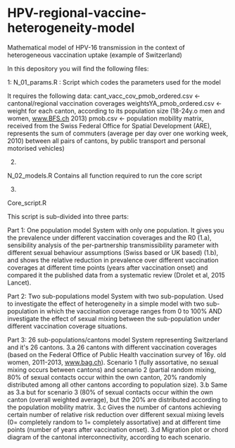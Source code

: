 # HPV-regional-vaccine-heterogeneity-model
Mathematical model of HPV-16 transmission in the context of heterogeneous vaccination uptake (example of Switzerland)

In this depository you will find the following files:

1: 
N_01_params.R : Script which codes the parameters used for the model

It requires the following data: 
cant_vacc_cov_pmob_ordered.csv <- cantonal/regional vaccination coverages
weightsYA_pmob_ordered.csv     <- weight for each canton, according to its population size (18-24y.o men and women, www.BFS.ch      2013)
pmob.csv                        <- population mobility matrix, received from the Swiss Federal Office for Spatial Development (ARE), represents the sum of commuters (average per day over one working week, 2010) between all pairs of cantons, by public transport and personal motorised vehicles)

2. 
N_02_models.R
Contains all function required to run the core script

3.
Core_script.R

This script is sub-divided into three parts:

Part 1: One population model
System with only one population. It gives you the prevalence under different vaccination coverages and the R0 (1.a), sensibility analysis of the per-partnership transmissibility parameter with different sexual behaviour assumptions (Swiss based or UK based) (1.b), and shows the relative reduction in prevalence over different vaccination coverages at different time points (years after vaccination onset) and compared it the published data from a systematic review (Drolet et al, 2015 Lancet).

Part 2: Two sub-populations model
System with two sub-population. Used to investigate the effect of heterogeneity in a simple model with two sub-population in which the vaccination coverage ranges from 0 to 100% AND investigate the effect of sexual mixing between the sub-population under different vaccination coverage situations. 

Part 3: 26 sub-populations/cantons model
System representing Switzerland and it's 26 cantons. 
3.a 26 cantons with different vaccination coverages (based on the Federal Office of Public Health vaccination survey of 16y. old women, 2011-2013, www.bag.ch). Scenario 1 (fully assortative, no sexual mixing occurs between cantons) and scenario 2 (partial random mixing, 80% of sexual contacts occur within the own canton, 20% randomly distributed among all other cantons according to population size).
3.b Same as 3.a but for scenario 3 (80% of sexual contacts occur within the own canton (overall weighted average), but the 20% are distributed according to the population mobility matrix. 
3.c Gives the number of cantons achieving certain number of relative risk reduction over different sexual mixing levels (0= completely random to 1= completely assortative) and at different time points (number of years after vaccination onset).
3.d Migration plot or chord diagram of the cantonal interconnectivity, according to each scenario.

